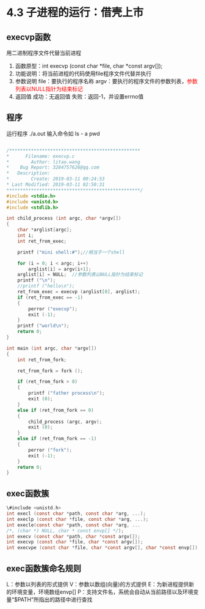 # 4.3 子进程的运行：借壳上市
## execvp函数
用二进制程序文件代替当前进程
1. 函数原型：int execvp (const char *file, char *const argv[]);
2. 功能说明：将当前进程的代码使用file程序文件代替并执行
3. 参数说明
file：要执行的程序名称
argv：要执行的程序文件的参数列表，<font color=red>参数列表以NULL指针为结束标记</font>
4. 返回值
成功：无返回值
失败：返回-1，并设置errno值

## 程序
运行程序
./a.out 
输入命令如
ls - a 
pwd
```c

/************************************************
*      Filename: execvp.c
*        Author: litao.wang
*    Bug Report: 3284757626@qq.com
*   Description: 
*        Create: 2019-03-11 00:24:53
* Last Modified: 2019-03-11 02:50:31
*************************************************/
#include <stdio.h>
#include <unistd.h>
#include <stdlib.h>

int child_process (int argc, char *argv[])
{
	char *arglist[argc];
	int i;
	int ret_from_exec;

	printf ("mini shell:#");//相当于一个shell

	for (i = 0; i < argc; i++)
		arglist[i] = argv[i+1];
	arglist[i] = NULL;	//参数列表以NULL指针为结束标记
	printf ("\n");
	//printf ("hello\n");
	ret_from_exec = execvp (arglist[0], arglist);
	if (ret_from_exec == -1)
	{
		perror ("execvp");
		exit (-1);
	}
	printf ("world\n");
	return 0;
}

int main (int argc, char *argv[])
{
	int ret_from_fork;

	ret_from_fork = fork ();

	if (ret_from_fork > 0)
	{
		printf ("father process\n");
		exit (0);
	}
	else if (ret_from_fork == 0)
	{
		child_process (argc, argv);
		exit (0);
	}
	else if (ret_from_fork == -1)
	{
		perror ("fork");
		exit (-1);
	}
	return 0;
}

```

 ## exec函数簇
 ```c
\#include <unistd.h>
int execl (const char *path, const char *arg, ...);
int execlp (const char *file, const char *arg, ...);
 int execle(const char *path, const char *arg, ...
 /*, (char *) NULL, char * const envp[] */);
int execv (const char *path, char *const argv[]);
int execvp (const char *file, char *const argv[]);
int execvpe (const char *file, char *const argv[], char *const envp[]);
```

## exec函数簇命名规则
L：参数以列表的形式提供
V：参数以数组(向量)的方式提供
E：为新进程提供新的环境变量，环境数组envp[]
P：支持文件名，系统会自动从当前路径以及环境变量“$PATH”所指出的路径中进行查找
